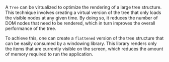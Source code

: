 A `Tree` can be virtualized to optimize the rendering of a large tree structure. This technique involves creating a virtual version of the tree that only loads the visible nodes at any given time. By doing so, it reduces the number of DOM nodes that need to be rendered, which in turn improves the overall performance of the tree.

To achieve this, one can create a `flattened` version of the tree structure that can be easily consumed by a windowing library. This library renders only the items that are currently visible on the screen, which reduces the amount of memory required to run the application.
